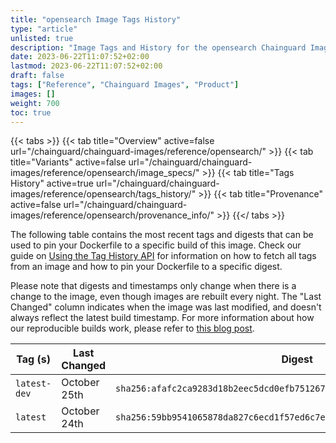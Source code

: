 ```yaml
---
title: "opensearch Image Tags History"
type: "article"
unlisted: true
description: "Image Tags and History for the opensearch Chainguard Image"
date: 2023-06-22T11:07:52+02:00
lastmod: 2023-06-22T11:07:52+02:00
draft: false
tags: ["Reference", "Chainguard Images", "Product"]
images: []
weight: 700
toc: true
---
```


{{< tabs >}}
{{< tab title="Overview" active=false url="/chainguard/chainguard-images/reference/opensearch/" >}}
{{< tab title="Variants" active=false url="/chainguard/chainguard-images/reference/opensearch/image_specs/" >}}
{{< tab title="Tags History" active=true url="/chainguard/chainguard-images/reference/opensearch/tags_history/" >}}
{{< tab title="Provenance" active=false url="/chainguard/chainguard-images/reference/opensearch/provenance_info/" >}}
{{</ tabs >}}

The following table contains the most recent tags and digests that can be used to pin your Dockerfile to a specific build of this image. Check our guide on [Using the Tag History API](/chainguard/chainguard-images/using-the-tag-history-api/) for information on how to fetch all tags from an image and how to pin your Dockerfile to a specific digest.

Please note that digests and timestamps only change when there is a change to the image, even though images are rebuilt every night. The "Last Changed" column indicates when the image was last modified, and doesn't always reflect the latest build timestamp. For more information about how our reproducible builds work, please refer to [this blog post](https://www.chainguard.dev/unchained/reproducing-chainguards-reproducible-image-builds).

| Tag (s)       | Last Changed | Digest                                                                    |
|---------------|--------------|---------------------------------------------------------------------------|
|  `latest-dev` | October 25th | `sha256:afafc2ca9283d18b2eec5dcd0efb7512679fdfc37398218a3c05a578ed03c7f0` |
|  `latest`     | October 24th | `sha256:59bb9541065878da827c6ecd1f57ed6c7e9ece962c64e2dc2dd04756812f8db4` |

